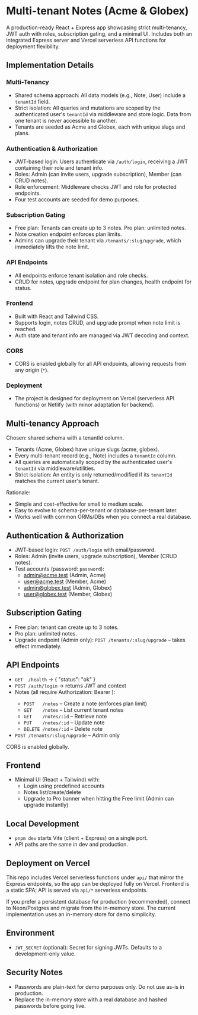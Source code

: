 # Multi-tenant Notes (Acme & Globex)

A production-ready React + Express app showcasing strict multi-tenancy, JWT auth with roles, subscription gating, and a minimal UI. Includes both an integrated Express server and Vercel serverless API functions for deployment flexibility.

## Implementation Details

### Multi-Tenancy
- Shared schema approach: All data models (e.g., Note, User) include a `tenantId` field.
- Strict isolation: All queries and mutations are scoped by the authenticated user's `tenantId` via middleware and store logic. Data from one tenant is never accessible to another.
- Tenants are seeded as Acme and Globex, each with unique slugs and plans.

### Authentication & Authorization
- JWT-based login: Users authenticate via `/auth/login`, receiving a JWT containing their role and tenant info.
- Roles: Admin (can invite users, upgrade subscription), Member (can CRUD notes).
- Role enforcement: Middleware checks JWT and role for protected endpoints.
- Four test accounts are seeded for demo purposes.

### Subscription Gating
- Free plan: Tenants can create up to 3 notes. Pro plan: unlimited notes.
- Note creation endpoint enforces plan limits.
- Admins can upgrade their tenant via `/tenants/:slug/upgrade`, which immediately lifts the note limit.

### API Endpoints
- All endpoints enforce tenant isolation and role checks.
- CRUD for notes, upgrade endpoint for plan changes, health endpoint for status.

### Frontend
- Built with React and Tailwind CSS.
- Supports login, notes CRUD, and upgrade prompt when note limit is reached.
- Auth state and tenant info are managed via JWT decoding and context.

### CORS
- CORS is enabled globally for all API endpoints, allowing requests from any origin (`*`).

### Deployment
- The project is designed for deployment on Vercel (serverless API functions) or Netlify (with minor adaptation for backend).

## Multi-tenancy Approach

Chosen: shared schema with a tenantId column.

- Tenants (Acme, Globex) have unique slugs (acme, globex).
- Every multi-tenant record (e.g., Note) includes a `tenantId` column.
- All queries are automatically scoped by the authenticated user's `tenantId` via middleware/utilities.
- Strict isolation: An entity is only returned/modified if its `tenantId` matches the current user's tenant.

Rationale:
- Simple and cost-effective for small to medium scale.
- Easy to evolve to schema-per-tenant or database-per-tenant later.
- Works well with common ORMs/DBs when you connect a real database.

## Authentication & Authorization

- JWT-based login: `POST /auth/login` with email/password.
- Roles: Admin (invite users, upgrade subscription), Member (CRUD notes).
- Test accounts (password: `password`):
  - admin@acme.test (Admin, Acme)
  - user@acme.test (Member, Acme)
  - admin@globex.test (Admin, Globex)
  - user@globex.test (Member, Globex)

## Subscription Gating

- Free plan: tenant can create up to 3 notes.
- Pro plan: unlimited notes.
- Upgrade endpoint (Admin only): `POST /tenants/:slug/upgrade` – takes effect immediately.

## API Endpoints

- `GET  /health` → { "status": "ok" }
- `POST /auth/login` → returns JWT and context
- Notes (all require Authorization: Bearer <token>):
  - `POST   /notes` – Create a note (enforces plan limit)
  - `GET    /notes` – List current tenant notes
  - `GET    /notes/:id` – Retrieve note
  - `PUT    /notes/:id` – Update note
  - `DELETE /notes/:id` – Delete note
- `POST /tenants/:slug/upgrade` – Admin only

CORS is enabled globally.

## Frontend

- Minimal UI (React + Tailwind) with:
  - Login using predefined accounts
  - Notes list/create/delete
  - Upgrade to Pro banner when hitting the Free limit (Admin can upgrade instantly)

## Local Development

- `pnpm dev` starts Vite (client + Express) on a single port.
- API paths are the same in dev and production.

## Deployment on Vercel

This repo includes Vercel serverless functions under `api/` that mirror the Express endpoints, so the app can be deployed fully on Vercel. Frontend is a static SPA; API is served via `api/*` serverless endpoints.

If you prefer a persistent database for production (recommended), connect to Neon/Postgres and migrate from the in-memory store. The current implementation uses an in-memory store for demo simplicity.

## Environment

- `JWT_SECRET` (optional): Secret for signing JWTs. Defaults to a development-only value.

## Security Notes

- Passwords are plain-text for demo purposes only. Do not use as-is in production.
- Replace the in-memory store with a real database and hashed passwords before going live.
